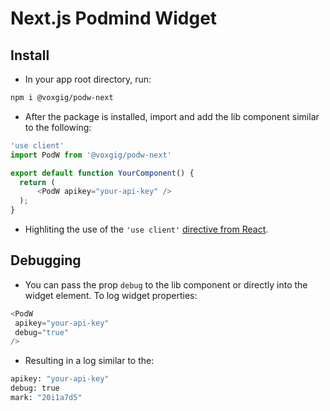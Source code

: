 
# Next.js Podmind Widget

## Install

- In your app root directory, run:
```bash
npm i @voxgig/podw-next 
```
- After the package is installed, import and add the lib component similar to the following:
```javascript
'use client'
import PodW from '@voxgig/podw-next'

export default function YourComponent() {
  return (
      <PodW apikey="your-api-key" />
  );
}
```
- Highliting the use of the `'use client'` [directive from React](https://nextjs.org/docs/app/building-your-application/rendering/client-components#using-client-components-in-nextjs).


## Debugging
- You can pass the prop `debug` to the lib component or directly into the widget element. To log widget properties:
```javascript
<PodW
 apikey="your-api-key"
 debug="true"
/>
```

- Resulting in a log similar to the:
```bash
apikey: "your-api-key"
debug: true
mark: "20i1a7d5"
```
